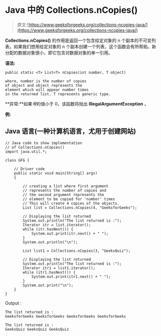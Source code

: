 # Java 中的 Collections.nCopies()

> 原文:[https://www.geeksforgeeks.org/collections-ncopies-java/](https://www.geeksforgeeks.org/collections-ncopies-java/)

**Collections.nCopies()** 的作用是返回一个包含给定对象的 n 个副本的不可变列表。如果我们想用给定对象的 n 个副本创建一个列表，这个函数会有所帮助。新分配的数据对象很小，即它包含对数据对象的单一引用。

**语法:**

```
public static <T> List<T> nCopies(int number, T object)

where, number is the number of copies
of object and object represents the 
element which will appear number times
in the returned list. T represents generic type. 

```

**异常:**如果*号*的值小于 0，该函数将抛出 **IllegalArgumentException** 。

**例:**

## Java 语言(一种计算机语言，尤用于创建网站)

```
// Java code to show implementation
// of Collections.nCopies()
import java.util.*;

class GFG {

    // Driver code
    public static void main(String[] args)
    {

        // creating a list where first argument
        // represents the number of copies and
        // the second argument represents the
        // element to be copied for 'number' times
        // This will create 4 copies of the objects.
        List list = Collections.nCopies(4, "GeeksforGeeks");

        // Displaying the list returned
        System.out.println("The list returned is :");
        Iterator itr = list.iterator();
        while (itr.hasNext()) {
            System.out.print(itr.next() + " ");
        }
        System.out.println("\n");

        List list1 = Collections.nCopies(3, "GeeksQuiz");

        // Displaying the list returned
        System.out.println("The list returned is :");
        Iterator itr1 = list1.iterator();  
        while (itr1.hasNext()) {
            System.out.print(itr1.next() + " ");
        }
        System.out.print("\n");
    }
}
```

Output :

```
The list returned is :
GeeksforGeeks GeeksforGeeks GeeksforGeeks GeeksforGeeks 

The list returned is :
GeeksQuiz GeeksQuiz GeeksQuiz  

```